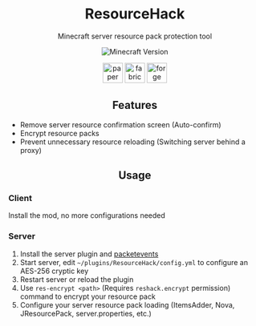 <div style="text-align: center">
<h1>ResourceHack</h1>
Minecraft server resource pack protection tool

![Minecraft Version](https://img.shields.io/badge/Minecraft_Version-1.18.1-green?style=for-the-badge)

</div>
<div style="text-align: center">
<img alt="paper" height="40" src="https://cdn.jsdelivr.net/npm/@intergrav/devins-badges@3/assets/compact/supported/paper_vector.svg">
<img alt="fabric" height="40" src="https://cdn.jsdelivr.net/npm/@intergrav/devins-badges@3/assets/compact/supported/fabric_vector.svg">
<img alt="forge" height="40" src="https://cdn.jsdelivr.net/npm/@intergrav/devins-badges@3/assets/compact/supported/forge_vector.svg">
</div>

<!-- Part: Features -->
<div style="text-align: center"><h2>Features</h2></div>

- Remove server resource confirmation screen (Auto-confirm)
- Encrypt resource packs
- Prevent unnecessary resource reloading (Switching server behind a proxy)

<!-- Part: Usage -->
<div style="text-align: center"><h2>Usage</h2></div>

### Client
Install the mod, no more configurations needed

### Server
1. Install the server plugin and [packetevents](https://github.com/retrooper/packetevents)
2. Start server, edit `~/plugins/ResourceHack/config.yml` to configure an AES-256 cryptic key
3. Restart server or reload the plugin
4. Use `res-encrypt <path>` (Requires `reshack.encrypt` permission) command to encrypt your resource pack
5. Configure your server resource pack loading (ItemsAdder, Nova, JResourcePack, server.properties, etc.)
